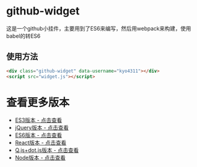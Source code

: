 # github-widget
这是一个github小挂件，主要用到了ES6来编写，然后用webpack来构建，使用babel的转ES6


## 使用方法
```html
<div class="github-widget" data-username="kyo4311"></div>
<script src="widget.js"></script>
```

# 查看更多版本
- [ES3版本 - 点击查看](https://github.com/kyo4311/mylab/tree/master/github-widget) 
- [jQuery版本 - 点击查看](https://github.com/kyo4311/mylab/tree/master/github-widget-jquery) 
- [ES6版本 - 点击查看](https://github.com/kyo4311/mylab/tree/master/github-widget-es6)
- [React版本 - 点击查看](https://github.com/kyo4311/mylab/tree/master/github-widget-react)
- [Q.js+dot.js版本 - 点击查看](https://github.com/kyo4311/mylab/tree/master/github-widget-q-dot)
- [Node版本 - 点击查看](https://github.com/kyo4311/mylab/tree/master/github-widget-node)